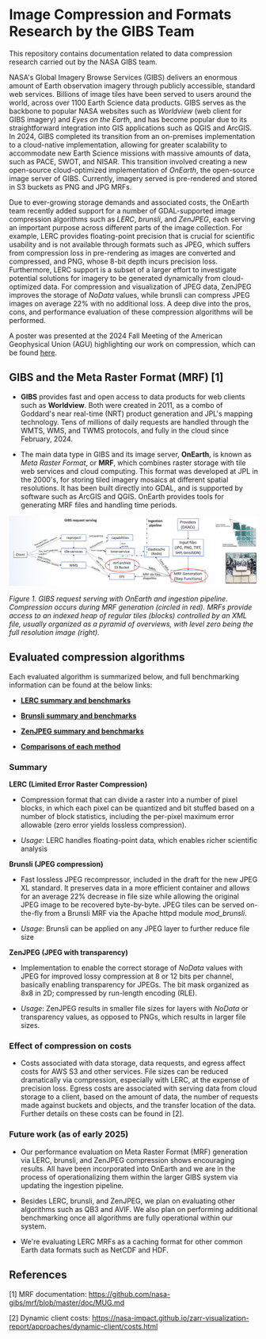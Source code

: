 # Image Compression and Formats Research by the GIBS Team

This repository contains documentation related to data compression research carried out by the NASA GIBS team. 

NASA's Global Imagery Browse Services (GIBS) delivers an enormous amount
of Earth observation imagery through publicly accessible, standard web
services. Billions of image tiles have been served to users around the
world, across over 1100 Earth Science data products. GIBS serves as the
backbone to popular NASA websites such as *Worldview* (web client for
GIBS imagery) and *Eyes on the Earth*, and has become popular due to its
straightforward integration into GIS applications such as QGIS and
ArcGIS. In 2024, GIBS completed its transition from an
on-premises implementation to a cloud-native implementation, allowing
for greater scalability to accommodate new Earth Science missions with
massive amounts of data, such as PACE, SWOT, and NISAR. This transition
involved creating a new open-source cloud-optimized implementation of
*OnEarth*, the open-source image server of GIBS. Currently, imagery
served is pre-rendered and stored in S3 buckets as PNG and JPG MRFs.

Due to ever-growing storage demands and associated costs, the OnEarth
team recently added support for a number of GDAL-supported image
compression algorithms such as *LERC*, *brunsli*, and *ZenJPEG*, each
serving an important purpose across different parts of the image
collection. For example, LERC provides floating-point precision that is
crucial for scientific usability and is not available through formats
such as JPEG, which suffers from compression loss in pre-rendering as
images are converted and compressed, and PNG, whose 8-bit depth incurs
precision loss. Furthermore, LERC support is a subset of a larger effort
to investigate potential solutions for imagery to be generated
dynamically from cloud-optimized data. For compression and visualization
of JPEG data, ZenJPEG improves the storage of *NoData* values, while
brunsli can compress JPEG images on average 22% with no additional loss.
A deep dive into the pros, cons, and performance evaluation of these
compression algorithms will be performed.

A poster was presented at the 2024 Fall Meeting of the American Geophysical Union (AGU) highlighting our work on compression,
which can be found
[here](./docs/figures/agu-2024-v0.0.3.pdf). 

## **GIBS and the Meta Raster Format (MRF) \[1\]**

-   **GIBS** provides fast and open access to data products for web
    clients such as **Worldview**. Both were created in 2011, as a combo
    of Goddard's near real-time (NRT) product generation and JPL's
    mapping technology. Tens of millions of daily requests are handled
    through the WMTS, WMS, and TWMS protocols, and fully in the cloud
    since February, 2024.

-   The main data type in GIBS and its image server, **OnEarth**, is
    known as *Meta Raster Format*, or **MRF**, which combines raster
    storage with tile web services and cloud computing. This format was
    developed at JPL in the 2000's, for storing tiled imagery mosaics at
    different spatial resolutions. It has been built directly into GDAL,
    and is supported by software such as ArcGIS and QGIS. OnEarth
    provides tools for generating MRF files and handling time periods.

![](./docs/figures/intro/media/image1.png)

*_Figure 1_. GIBS request serving with OnEarth and ingestion
pipeline. Compression occurs during MRF generation (circled in red).
MRFs provide access to an indexed heap of regular tiles (blocks)
controlled by an XML file, usually organized as a pyramid of overviews,
with level zero being the full resolution image (right).*

## **Evaluated compression algorithms**

Each evaluated algorithm is summarized below, and full benchmarking
information can be found at the below links:

-   [**LERC summary and
    benchmarks**](./docs/LERC.md)

-   [**Brunsli summary and
    benchmarks**](./docs/Brunsli.md)

-   [**ZenJPEG summary and
    benchmarks**](./docs/ZenJPEG.md)

-   [**Comparisons of each
    method**](./docs/Comparisons+of+each+method.md)

### Summary

**LERC (Limited Error Raster Compression)**

-   Compression format that can divide a raster into a number of pixel
    blocks, in which each pixel can be quantized and bit stuffed based
    on a number of block statistics, including the per-pixel maximum
    error allowable (zero error yields lossless compression).

-   _Usage_: LERC handles floating-point data, which enables
    richer scientific analysis

**Brunsli (JPEG compression)**

-   Fast lossless JPEG recompressor, included in the draft for the new
    JPEG XL standard. It preserves data in a more efficient container
    and allows for an average 22% decrease in file size while allowing
    the original JPEG image to be recovered byte-by-byte. JPEG tiles can
    be served on-the-fly from a Brunsli MRF via the Apache httpd module
    *mod_brunsli*.

-   _Usage_: Brunsli can be applied on any JPEG layer to
    further reduce file size

**ZenJPEG (JPEG with transparency)**

-   Implementation to enable the correct storage of *NoData* values with
    JPEG for improved lossy compression at 8 or 12 bits per channel,
    basically enabling transparency for JPEGs. The bit mask organized as
    8x8 in 2D; compressed by run-length encoding (RLE).

-   _Usage_: ZenJPEG results in smaller file sizes for
    layers with *NoData* or transparency values, as opposed to PNGs,
    which results in larger file sizes.

### **Effect of compression on costs**

-   Costs associated with data storage, data requests, and
    egress affect costs for AWS S3 and other services. File
    sizes can be reduced dramatically via compression, especially with
    LERC, at the expense of precision loss. Egress costs are associated
    with serving data from cloud storage to a client, based on the
    amount of data, the number of requests made against buckets and
    objects, and the transfer location of the data. Further details on these costs can be found in \[2\].

### **Future work (as of early 2025)**

-   Our performance evaluation on Meta Raster Format (MRF) generation
    via LERC, brunsli, and ZenJPEG compression shows encouraging
    results. All have been incorporated into OnEarth and we are in the
    process of operationalizing them within the larger GIBS system via
    updating the ingestion pipeline.

-   Besides LERC, brunsli, and ZenJPEG, we plan on evaluating other
    algorithms such as QB3 and AVIF. We also plan on performing
    additional benchmarking once all algorithms are fully operational
    within our system.

-   We're evaluating LERC MRFs as a caching format for other common
    Earth data formats such as NetCDF and HDF.

## **References**

\[1\] MRF documentation:
<https://github.com/nasa-gibs/mrf/blob/master/doc/MUG.md>

\[2\] Dynamic client costs:
<https://nasa-impact.github.io/zarr-visualization-report/approaches/dynamic-client/costs.html>
